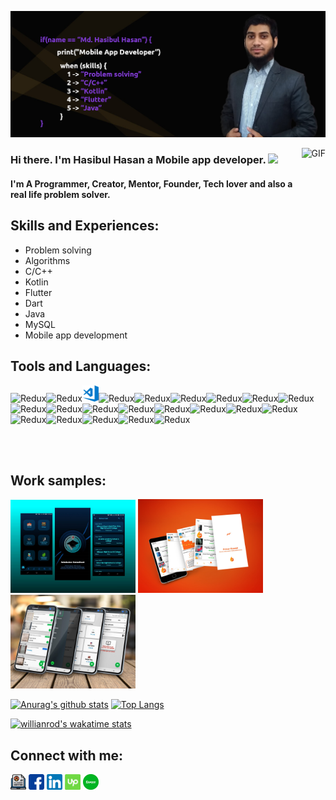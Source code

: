 
![Mobile app development](https://raw.githubusercontent.com/Shuvo1260/shuvo1260/main/images/banner.jpg)

<img align="right" alt="GIF" src="https://www.touchmediaads.com/myimg/b1.3.gif" height="300"/>

### Hi there. I'm Hasibul Hasan a Mobile app developer. <img src="https://media.giphy.com/media/hvRJCLFzcasrR4ia7z/giphy.gif" width="25px">
#### I'm A Programmer, Creator, Mentor, Founder, Tech lover and also a real life problem solver.
<!-- 
My hobby is art, travel and crafty. I am also a food lover. Eating delicious foods and trying to cook new foods is another hidden hobby. I love to feel and enjoy every moment of my life. All the time I try to learn from others' lives and their mistakes because I feel life is not so big that I will always learn from my mistakes. I don't have so many achievements but I have a bundle of experiences to make my life better and happy. I also love to share my knowledge and experiences with others so they don't make the same mistakes that I have done.😄 -->

## Skills and Experiences:
* Problem solving
* Algorithms
* C/C++
* Kotlin
* Flutter
* Dart
* Java
* MySQL
* Mobile app development

## Tools and Languages:
<img style="margin: 5px," src="https://github.com/tomchen/stack-icons/blob/master/logos/android-icon.svg" alt="Redux" width="21px" height="21px" /><img src="https://github.com/tomchen/stack-icons/blob/master/logos/intellij-idea.svg" alt="Redux" width="21px" height="21px" /><img alt="Visual Studio Code" width="26px" src="https://raw.githubusercontent.com/github/explore/80688e429a7d4ef2fca1e82350fe8e3517d3494d/topics/visual-studio-code/visual-studio-code.png" /><img src="https://github.com/tomchen/stack-icons/blob/master/logos/github-octocat.svg" alt="Redux" width="21px" height="21px" /><img src="https://github.com/tomchen/stack-icons/blob/master/logos/c.svg" alt="Redux" width="21px" height="21px" /><img src="https://github.com/tomchen/stack-icons/blob/master/logos/c-plusplus.svg" alt="Redux" width="21px" height="21px" /><img src="https://github.com/tomchen/stack-icons/blob/master/logos/kotlin.svg" alt="Redux" width="21px" height="21px" /><img src="https://github.com/tomchen/stack-icons/blob/master/logos/java.svg" alt="Redux" width="21px" height="21px" /><img src="https://github.com/tomchen/stack-icons/blob/master/logos/flutter.svg" alt="Redux" width="21px" height="21px" /><img src="https://github.com/tomchen/stack-icons/blob/master/logos/dart.svg" alt="Redux" width="21px" height="21px" /><img src="https://github.com/tomchen/stack-icons/blob/master/logos/html-5.svg" alt="Redux" width="21px" height="21px" /><img src="https://github.com/tomchen/stack-icons/blob/master/logos/css-3.svg" alt="Redux" width="21px" height="21px" /><img src="https://github.com/tomchen/stack-icons/blob/master/logos/javascript.svg" alt="Redux" width="21px" height="21px" /><img src="https://github.com/tomchen/stack-icons/blob/master/logos/php.svg" alt="Redux" width="21px" height="21px" /><img src="https://github.com/tomchen/stack-icons/blob/master/logos/mysql.svg" alt="Redux" width="21px" height="21px" /><img src="https://github.com/tomchen/stack-icons/blob/master/logos/sqlite.svg" alt="Redux" width="21px" height="21px" /><img src="https://github.com/tomchen/stack-icons/blob/master/logos/firebase.svg" alt="Redux" width="21px" height="21px" /><img src="https://github.com/tomchen/stack-icons/blob/master/logos/google-analytics.svg" alt="Redux" width="21px" height="21px" /><img src="https://github.com/tomchen/stack-icons/blob/master/logos/admob.svg" alt="Redux" width="21px" height="21px" /><img src="https://github.com/tomchen/stack-icons/blob/master/logos/adobe-photoshop.svg" alt="Redux" width="21px" height="21px" /><img src="https://github.com/tomchen/stack-icons/blob/master/logos/adobe-illustrator.svg" alt="Redux" width="21px" height="21px" /><img src="https://github.com/tomchen/stack-icons/blob/master/logos/figma.svg" alt="Redux" width="21px" height="21px" />

<br />
<br />

## Work samples:
<img src="https://raw.githubusercontent.com/Shuvo1260/shuvo1260/main/images/work-1.jpg" width="200"/> <img src="https://raw.githubusercontent.com/Shuvo1260/shuvo1260/main/images/work-2.jpg" width="200"/>  <img src="https://raw.githubusercontent.com/Shuvo1260/shuvo1260/main/images/work-3.jpg" width="200"/> 


[![Anurag's github stats](https://github-readme-stats.vercel.app/api?username=shuvo1260&count_private=true&theme=midnight-purple&hide_border=true&show_icons=true)](https://github.com/anuraghazra/github-readme-stats) [![Top Langs](https://github-readme-stats.vercel.app/api/top-langs/?username=shuvo1260&count_private=true&theme=midnight-purple&hide_border=true&show_icons=true&layout=compact&langs_count=8)](https://github.com/anuraghazra/github-readme-stats)

[![willianrod's wakatime stats](https://github-readme-stats.vercel.app/api/wakatime?username=shuvo1260&theme=midnight-purple&hide_border=true)](https://github.com/anuraghazra/github-readme-stats)


## Connect with me:
<a href="http://shuvo1260.github.io/" target="_blank"><img src="https://raw.githubusercontent.com/Shuvo1260/shuvo1260/main/images/profile.png" width="25"/></a> <a href="https://www.facebook.com/Shuvo1260" target="_blank"><img src="https://raw.githubusercontent.com/Shuvo1260/shuvo1260/main/images/facebook.png" width="25"/></a>   <a href="https://www.linkedin.com/in/iamhasibulhasan/" target="_blank"><img src="https://raw.githubusercontent.com/Shuvo1260/shuvo1260/main/images/linkedin.png" width="25"/></a>  <a href="https://www.upwork.com/freelancers/~011fc430e5dd1a8584" target="_blank"><img src="https://raw.githubusercontent.com/Shuvo1260/shuvo1260/main/images/upwork.png" width="25"/></a> <a href="https://www.fiverr.com/binaryitplanet" target="_blank"><img src="https://raw.githubusercontent.com/Shuvo1260/shuvo1260/main/images/fiverr.png" width="25"/></a>  




<!-- ![Admission Consultant](https://raw.githubusercontent.com/Shuvo1260/shuvo1260/main/images/work-1.jpg) ![Prizer Kuwait](https://raw.githubusercontent.com/Shuvo1260/shuvo1260/main/images/work-2.jpg) ![invi Kuwait](https://raw.githubusercontent.com/Shuvo1260/shuvo1260/main/images/work-3.jpg) -->
<!--
**Shuvo1260/shuvo1260** is a ✨ _special_ ✨ repository because its `README.md` (this file) appears on your GitHub profile.

Here are some ideas to get you started:

- 🔭 I’m currently working on ...
- 🌱 I’m currently learning ...
- 👯 I’m looking to collaborate on ...
- 🤔 I’m looking for help with ...
- 💬 Ask me about ...
- 📫 How to reach me: ...
- 😄 Pronouns: ...
- ⚡ Fun fact: ...
-->
